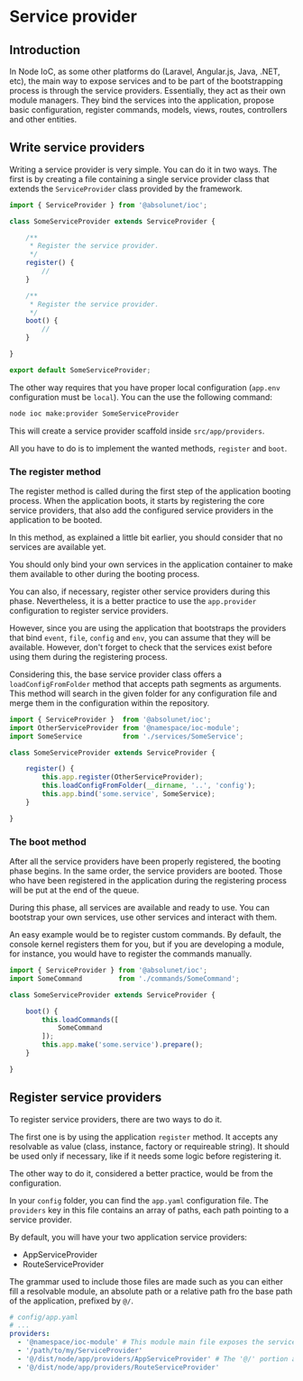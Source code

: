 # Service provider

## Introduction

In Node IoC, as some other platforms do (Laravel, Angular.js, Java, .NET, etc), the main way to expose services and to be part of the bootstrapping process is through the service providers.
Essentially, they act as their own module managers.
They bind the services into the application, propose basic configuration, register commands, models, views, routes, controllers and other entities.



## Write service providers

Writing a service provider is very simple.
You can do it in two ways.
The first is by creating a file containing a single service provider class that extends the `ServiceProvider` class provided by the framework.

```javascript
import { ServiceProvider } from '@absolunet/ioc';

class SomeServiceProvider extends ServiceProvider {

    /**
     * Register the service provider.
     */
    register() {
        //
    }

    /**
     * Register the service provider.
     */
    boot() {
        //
    }

}

export default SomeServiceProvider;
```

The other way requires that you have proper local configuration (`app.env` configuration must be `local`).
You can the use the following command:

```bash
node ioc make:provider SomeServiceProvider
```

This will create a service provider scaffold inside `src/app/providers`.

All you have to do is to implement the wanted methods, `register` and `boot`.



### The register method

The register method is called during the first step of the application booting process.
When the application boots, it starts by registering the core service providers, that also add the configured service providers in the application to be booted.

In this method, as explained a little bit earlier, you should consider that no services are available yet.

You should only bind your own services in the application container to make them available to other during the booting process.

You can also, if necessary, register other service providers during this phase.
Nevertheless, it is a better practice to use the `app.provider` configuration to register service providers.

However, since you are using the application that bootstraps the providers that bind `event`, `file`, `config` and `env`, you can assume that they will be available.
However, don't forget to check that the services exist before using them during the registering process.

Considering this, the base service provider class offers a `loadConfigFromFolder` method that accepts path segments as arguments.
This method will search in the given folder for any configuration file and merge them in the configuration within the repository.

```javascript
import { ServiceProvider }  from '@absolunet/ioc';
import OtherServiceProvider from '@namespace/ioc-module';
import SomeService          from './services/SomeService';

class SomeServiceProvider extends ServiceProvider {

    register() {
        this.app.register(OtherServiceProvider);
        this.loadConfigFromFolder(__dirname, '..', 'config');
        this.app.bind('some.service', SomeService);
    }

}
```



### The boot method

After all the service providers have been properly registered, the booting phase begins.
In the same order, the service providers are booted.
Those who have been registered in the application during the registering process will be put at the end of the queue.

During this phase, all services are available and ready to use.
You can bootstrap your own services, use other services and interact with them.

An easy example would be to register custom commands.
By default, the console kernel registers them for you, but if you are developing a module, for instance, you would have to register the commands manually.

```javascript
import { ServiceProvider } from '@absolunet/ioc';
import SomeCommand         from './commands/SomeCommand';

class SomeServiceProvider extends ServiceProvider {

    boot() {
        this.loadCommands([
            SomeCommand
        ]);
        this.app.make('some.service').prepare();
    }

}
```



## Register service providers

To register service providers, there are two ways to do it.

The first one is by using the application `register` method.
It accepts any resolvable as value (class, instance, factory or requireable string).
It should be used only if necessary, like if it needs some logic before registering it.

The other way to do it, considered a better practice, would be from the configuration.

In your `config` folder, you can find the `app.yaml` configuration file.
The `providers` key in this file contains an array of paths, each path pointing to a service provider.

By default, you will have your two application service providers:

- AppServiceProvider
- RouteServiceProvider

The grammar used to include those files are made such as you can either fill a resolvable module, an absolute path or a relative path fro the base path of the application, prefixed by `@/`.

```yaml
# config/app.yaml
# ...
providers:
  - '@namespace/ioc-module' # This module main file exposes the service provider as a default export
  - '/path/to/my/ServiceProvider'
  - '@/dist/node/app/providers/AppServiceProvider' # The '@/' portion at the beginning indicates 'the application base path'
  - '@/dist/node/app/providers/RouteServiceProvider'
```
